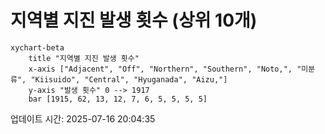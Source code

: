 # 지역별 지진 발생 횟수 (상위 10개)

```mermaid
xychart-beta
    title "지역별 지진 발생 횟수"
    x-axis ["Adjacent", "Off", "Northern", "Southern", "Noto,", "미분류", "Kiisuido", "Central", "Hyuganada", "Aizu,"]
    y-axis "발생 횟수" 0 --> 1917
    bar [1915, 62, 13, 12, 7, 6, 5, 5, 5, 5]
```

업데이트 시간: 2025-07-16 20:04:35
